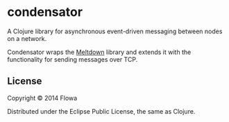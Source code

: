 # condensator

A Clojure library for asynchronous event-driven messaging between nodes on a network.

Condensator wraps the [Meltdown](https://github.com/clojurewerkz/meltdown) library and extends it with the functionality for sending messages over TCP.

## License

Copyright © 2014 Flowa

Distributed under the Eclipse Public License, the same as Clojure.
